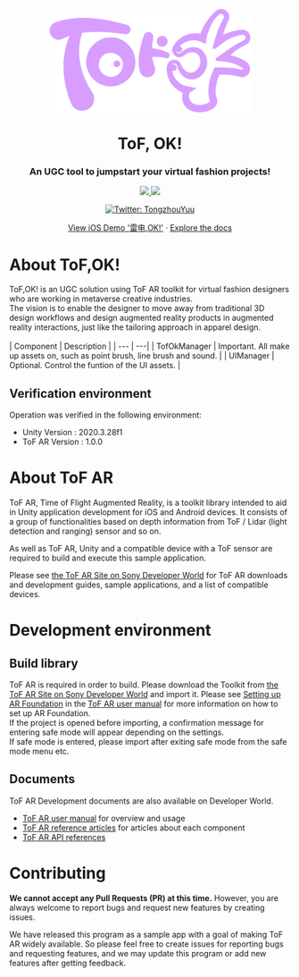 <p align="center">
  <img align="center" width="360" src="ToF%2COK!.png" />

  <h1 align="center">ToF, OK!</h1>
  <h3 align="center">An UGC tool to jumpstart your virtual fashion projects!</h3>
</p>

<!-- Badges -->
<p align="center">
  <a href="https://github.com/Tongzhou-Yu/tof-ok/blob/main/LICENSE">
    <img src="https://img.shields.io/hexpm/l/plug">
  </a>
  <a href="../../issues/new">
    <img src="https://img.shields.io/badge/Ask%20me-anything-1abc9c.svg">
  </a>
</p>
<p align="center">
  <a href="https://twitter.com/TongzhouYuu" target="_blank">
    <img alt="Twitter: TongzhouYuu" src="https://img.shields.io/twitter/follow/TongzhouYuu?style=social" />
  </a>
</p>
  
<!-- Links -->
<p align="center">
  <a href="https://testflight.apple.com/join/EMaJ7vUF" target="_blank">View iOS Demo '雷电,OK!'</a>
  <span> · </span>
  <a href="https://blog.csdn.net/weixin_45454260/article/details/125945766" target="_blank">Explore the docs</a>
</p>

<a name="about"></a>
# About ToF,OK!  

ToF,OK! is an UGC solution using ToF AR toolkit for virtual fashion designers who are working in metaverse creative industries.  
The vision is to enable the designer to move away from traditional 3D design workflows and design augmented reality products in augmented reality interactions, just like the tailoring approach in apparel design.  
<br />
| Component | Description |
| --- | ---|
| TofOkManager | Important. All make up assets on, such as point brush, line brush and sound. |
| UIManager | Optional. Control the funtion of the UI assets. |

## Verification environment

Operation was verified in the following environment:

* Unity Version  : 2020.3.28f1
* ToF AR Version : 1.0.0

<a name="about"></a>
# About ToF AR

ToF AR, Time of Flight Augmented Reality, is a toolkit library intended to aid in Unity application development for iOS and Android devices. It consists of a group of functionalities based on depth information from ToF / Lidar (light detection and ranging) sensor and so on.

As well as ToF AR, Unity and a compatible device with a ToF sensor are required to build and execute this sample application.

Please see [the ToF AR Site on Sony Developer World](https://developer.sony.com/develop/tof-ar) for ToF AR downloads and development guides, sample applications, and a list of compatible devices.  

<a name="environment"></a>
# Development environment

## Build library
ToF AR is required in order to build.
Please download the Toolkit from [the ToF AR Site on Sony Developer World](https://developer.sony.com/develop/tof-ar) and import it.
Please see [Setting up AR Foundation](https://developer.sony.com/develop/tof-ar/development-guides/docs/ToF_AR_User_Manual_en.html#_setting_up_ar_foundation) in the [ToF AR user manual](https://developer.sony.com/develop/tof-ar/development-guides/docs/ToF_AR_User_Manual_en.html) for more information on how to set up AR Foundation.  
If the project is opened before importing, a confirmation message for entering safe mode will appear depending on the settings.  
If safe mode is entered, please import after exiting safe mode from the safe mode menu etc.

## Documents

ToF AR Development documents are also available on Developer World.

* [ToF AR user manual](https://developer.sony.com/develop/tof-ar/development-guides/docs/ToF_AR_User_Manual_en.html) for overview and usage
* [ToF AR reference articles](https://developer.sony.com/develop/tof-ar/development-guides/docs/ToF_AR_Reference_Articles_en.html) for articles about each component
* [ToF AR API references](https://developer.sony.com/develop/tof-ar/development-guides/reference-api/reference/api/TofAr.V0.html)


<a name="contributing"></a>
# Contributing
**We cannot accept any Pull Requests (PR) at this time.** However, you are always welcome to report bugs and request new features by creating issues.

We have released this program as a sample app with a goal of making ToF AR widely available. So please feel free to create issues for reporting bugs and requesting features, and we may update this program or add new features after getting feedback.
